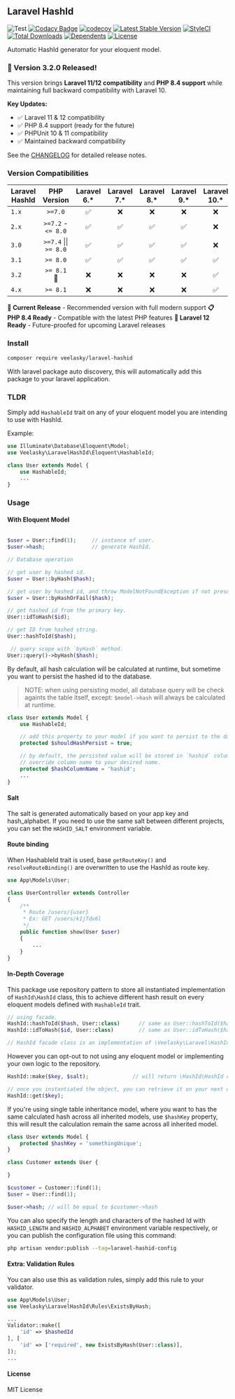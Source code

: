 ## Laravel HashId
![Test](https://github.com/veelasky/laravel-hashid/workflows/Test/badge.svg)
[![Codacy Badge](https://api.codacy.com/project/badge/Grade/3e929b5327a9453bb0da5cbf2ecb8794)](https://app.codacy.com/gh/veelasky/laravel-hashid?utm_source=github.com&utm_medium=referral&utm_content=veelasky/laravel-hashid&utm_campaign=Badge_Grade)
[![codecov](https://codecov.io/gh/veelasky/laravel-hashid/branch/master/graph/badge.svg?token=t95ymsMyDX)](https://codecov.io/gh/veelasky/laravel-hashid)
[![Latest Stable Version](https://poser.pugx.org/veelasky/laravel-hashid/v)](//packagist.org/packages/veelasky/laravel-hashid)
[![StyleCI](https://github.styleci.io/repos/118424643/shield?branch=master)](https://github.styleci.io/repos/118424643?branch=master)
[![Total Downloads](https://poser.pugx.org/veelasky/laravel-hashid/downloads)](//packagist.org/packages/veelasky/laravel-hashid)
[![Dependents](https://poser.pugx.org/veelasky/laravel-hashid/dependents)](//packagist.org/packages/veelasky/laravel-hashid)
[![License](https://poser.pugx.org/veelasky/laravel-hashid/license)](//packagist.org/packages/veelasky/laravel-hashid)

Automatic HashId generator for your eloquent model.

### 🎉 Version 3.2.0 Released!

This version brings **Laravel 11/12 compatibility** and **PHP 8.4 support** while maintaining full backward compatibility with Laravel 10.

**Key Updates:**
- ✅ Laravel 11 & 12 compatibility
- ✅ PHP 8.4 support (ready for the future)
- ✅ PHPUnit 10 & 11 compatibility
- ✅ Maintained backward compatibility

See the [CHANGELOG](CHANGELOG.md) for detailed release notes.

### Version Compatibilities

| Laravel HashId 	 |   PHP Version      	    |     Laravel 6.*    	|     Laravel 7.*    	|     Laravel 8.*    	|     Laravel 9.*    	|     Laravel 10.*    	|     Laravel 11.*    	|     Laravel 12.*    	|
|------------------|:-----------------------:|:------------------:	|:------------------:	|:------------------:	|:------------------:	|:------------------:	|:------------------:	|:------------------:	|
| `1.x`     	      | `>=7.0`               	 | ✅ 	| ❌                	| ❌                	| ❌                	| ❌                	| ❌                	| ❌                	|
| `2.x`     	      | `>=7.2` - `<= 8.0`    	 | ✅ 	| ✅ 	| ✅ 	| ✅ 	| ❌ 	| ❌                	| ❌                	|
| `3.0`     	      | `>=7.4` \|\| `>= 8.0` 	 | ✅ 	| ✅ 	| ✅ 	| ✅ 	| ❌ 	| ❌                	| ❌                	|
| `3.1`     	      |       `>= 8.0` 	        | ✅ 	| ✅ 	| ✅ 	| ✅ 	| ✅ 	| ❌                	| ❌                	|
| `3.2`     	      |       `>= 8.1` 🌟        | ❌                	| ❌ 	| ❌ 	| ❌ 	| ✅ 	| ✅ 	| ✅ 	|
| `4.x`     	      |       `>= 8.1` 	        | ❌                	| ❌ 	| ❌ 	| ❌ 	| ✅ 	| ✅ 	| ✅ 	|

**🌟 Current Release** - Recommended version with full modern support
**📋 PHP 8.4 Ready** - Compatible with the latest PHP features
**🚀 Laravel 12 Ready** - Future-proofed for upcoming Laravel releases

### Install

```bash
composer require veelasky/laravel-hashid
```

With laravel package auto discovery, this will automatically add this package to your laravel application.

### TLDR

Simply add `HashableId` trait on any of your eloquent model you are intending to use with HashId.

Example:
```php
use Illuminate\Database\Eloquent\Model;
use Veelasky\LaravelHashId\Eloquent\HashableId;

class User extends Model {
    use HashableId;
    ...
}
```

### Usage

#### With Eloquent Model
```php

$user = User::find(1);     // instance of user.
$user->hash;               // generate HashId.

// Database operation

// get user by hashed id.
$user = User::byHash($hash);

// get user by hashed id, and throw ModelNotFoundException if not present.
$user = User::byHashOrFail($hash);

// get hashed id from the primary key.
User::idToHash($id);

// get ID from hashed string.
User::hashToId($hash);

 // query scope with `byHash` method.
User::query()->byHash($hash);
```

By default, all hash calculation will be calculated at runtime, but sometime you want to persist the hashed id to the database.

> NOTE: when using persisting model, all database query will be check againts the table itself, except: `$model->hash` will always be calculated at runtime.
```php
class User extends Model {
    use HashableId;

    // add this property to your model if you want to persist to the database.
    protected $shouldHashPersist = true;

    // by default, the persisted value will be stored in `hashid` column
    // override column name to your desired name.
    protected $hashColumnName = 'hashid';
    ...
}

```

#### Salt

The salt is generated automatically based on your app key and hash_alphabet. If you need to use the same salt between different projects, you can set the `HASHID_SALT` environment variable.

#### Route binding

When HashableId trait is used, base `getRouteKey()` and `resolveRouteBinding()` are overwritten to use the HashId as route key.

```php
use App\Models\User;

class UserController extends Controller
{
    /**
     * Route /users/{user}
     * Ex: GET /users/k1jTdv6l
     */
    public function show(User $user)
    {
        ...
    }
}
```

#### In-Depth Coverage

This package use repository pattern to store all instantiated implementation of `HashId\HashId` class, this to achieve different hash result on every eloquent models defined with `HashableId` trait.

```php
// using facade.
HashId::hashToId($hash, User::class)      // same as User::hashToId($hash);
HashId::idToHash($id, User::class)        // same as User::idToHash($hash);

// HashId facade class is an implementation of \Veelasky\Laravel\HashId\Repository
```

However you can opt-out to not using any eloquent model or implementing your own logic to the repository.

```php
HashId::make($key, $salt);              // will return \HashId\HashId class.

// once you instantiated the object, you can retrieve it on your next operation
HashId::get($key);
```

If you're using single table inheritance model, where you want to has the same calculated hash across all inherited models, use `$hashKey` property, this will result the calculation remain the same across all inherited model.

```php
class User extends Model {
    protected $hashKey = 'somethingUnique';
}

class Customer extends User {

}

$customer = Customer::find(1);
$user = User::find(1);

$user->hash; // will be equal to $customer->hash
```

You can also specify the length and characters of the hashed Id with `HASHID_LENGTH` and `HASHID_ALPHABET` environment variable respectively, or you can publish the configuration file using this command:

```bash
php artisan vendor:publish --tag=laravel-hashid-config
```

#### Extra: Validation Rules

You can also use this as validation rules, simply add this rule to your validator.

```php
use App\Models\User;
use Veelasky\LaravelHashId\Rules\ExistsByHash;

...
Validator::make([
    'id' => $hashedId
], [
    'id' => ['required', new ExistsByHash(User::class)],
]);
...
```

#### License

MIT License
